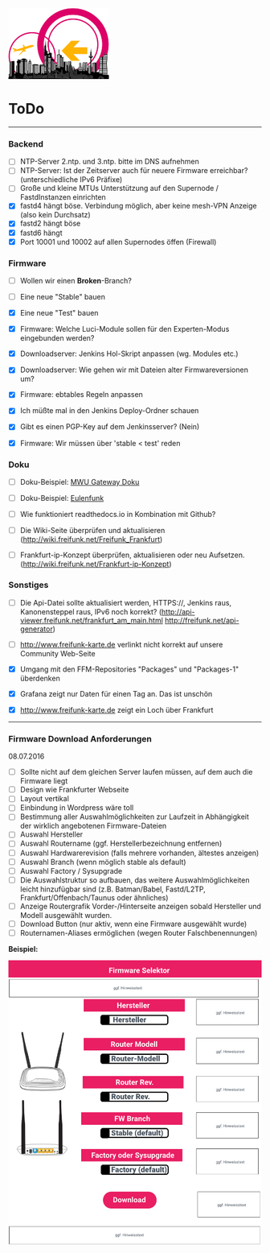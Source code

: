 ![Logo](https://raw.githubusercontent.com/oszilloskop/DiesUndDas/master/images/logo-ffm.png)  

# ToDo

---

### Backend

- [ ] NTP-Server 2.ntp. und 3.ntp. bitte im DNS aufnehmen  
- [ ] NTP-Server: Ist der Zeitserver auch für neuere Firmware erreichbar? (unterschiedliche IPv6 Präfixe)  
- [ ] Große und kleine MTUs Unterstützung auf den Supernode / FastdInstanzen einrichten  
- [x] fastd4 hängt böse. Verbindung möglich, aber keine mesh-VPN Anzeige (also kein Durchsatz)  
- [x] fastd2 hängt böse  
- [x] fastd6 hängt  
- [x] Port 10001 und 10002 auf allen Supernodes öffen (Firewall)  

### Firmware 

- [ ] Wollen wir einen **Broken**-Branch?  
- [ ] Eine neue "Stable" bauen  
- [x] Eine neue "Test" bauen  
- [x] Firmware: Welche Luci-Module sollen für den Experten-Modus eingebunden werden?  
- [x] Downloadserver: Jenkins Hol-Skript anpassen (wg. Modules etc.)  
- [x] Downloadserver: Wie gehen wir mit Dateien alter Firmwareversionen um? 
- [x] Firmware: ebtables Regeln anpassen  
- [x] Ich müßte mal in den Jenkins Deploy-Ordner schauen  
- [x] Gibt es einen PGP-Key auf dem Jenkinsserver? (Nein)  
- [x] Firmware: Wir müssen über 'stable < test' reden  


### Doku

- [ ] Doku-Beispiel: [MWU Gateway Doku](http://gluon-gateway-doku.readthedocs.io/de/latest/index.html)  
- [ ] Doku-Beispiel: [Eulenfunk](http://eulenfunk.readthedocs.io/en/stable/)  
- [ ] Wie funktioniert readthedocs.io in Kombination mit Github?  
- [ ] Die Wiki-Seite überprüfen und aktualisieren (http://wiki.freifunk.net/Freifunk_Frankfurt)  
- [ ] Frankfurt-ip-Konzept überprüfen, aktualisieren oder neu Aufsetzen. (http://wiki.freifunk.net/Frankfurt-ip-Konzept)  



### Sonstiges


- [ ] Die Api-Datei sollte aktualisiert werden, HTTPS://, Jenkins raus, Kanonensteppel raus, IPv6 noch korrekt? (http://api-viewer.freifunk.net/frankfurt_am_main.html http://freifunk.net/api-generator)  
- [ ] http://www.freifunk-karte.de verlinkt nicht korrekt auf unsere Community Web-Seite  
- [x] Umgang mit den FFM-Repositories "Packages" und "Packages-1" überdenken  
- [x] Grafana zeigt nur Daten für einen Tag an. Das ist unschön  
- [x] http://www.freifunk-karte.de zeigt ein Loch über Frankfurt  


---


### Firmware Download Anforderungen

08.07.2016

- [ ] Sollte nicht auf dem gleichen Server laufen müssen, auf dem auch die Firmware liegt  
- [ ] Design wie Frankfurter Webseite  
- [ ] Layout vertikal 
- [ ] Einbindung in Wordpress wäre toll  
- [ ] Bestimmung aller Auswahlmöglichkeiten zur Laufzeit in Abhängigkeit der wirklich angebotenen Firmware-Dateien   
- [ ] Auswahl Hersteller  
- [ ] Auswahl Routername  (ggf. Herstellerbezeichnung entfernen)
- [ ] Auswahl Hardwarerevision (falls mehrere vorhanden, ältestes anzeigen)  
- [ ] Auswahl Branch (wenn möglich stable als default)   
- [ ] Auswahl Factory / Sysupgrade
- [ ] Die Auswahlstruktur so aufbauen, das weitere Auswahlmöglichkeiten leicht hinzufügbar sind (z.B. Batman/Babel, Fastd/L2TP, Frankfurt/Offenbach/Taunus oder ähnliches)
- [ ] Anzeige Routergrafik Vorder-/Hinterseite anzeigen sobald Hersteller und Modell ausgewählt wurden.
- [ ] Download Button (nur aktiv, wenn eine Firmware ausgewählt wurde)  
- [ ] Routernamen-Aliases ermöglichen (wegen Router Falschbenennungen)

**Beispiel:**  

![Design](https://raw.githubusercontent.com/oszilloskop/DiesUndDas/master/images/fw-downloader-design-01.png)  
